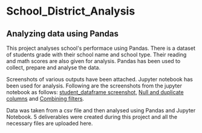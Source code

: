 # School_District_Analysis
## Analyzing data using Pandas 

This project analyses school's performace using Pandas. There is a dataset of students grade with their school name and school type. Their reading and math scores are also given for analysis. Pandas has been used to collect, prepare and analyse the data.

Screenshots of various outputs have been attached. Jupyter notebook has been used for analysis.
Following are the screenshots from the jupyter notebook as follows:
[student_dataframe screenshot](https://drive.google.com/file/d/1LXGXpxUAMpU7F5Biap08j23BPHB10Ndy/view?usp=sharing), [Null and duplicate columns](https://drive.google.com/file/d/1w77t9FSCtTzMqWwZUrr9PfnJgoPZ6sXK/view?usp=sharing) and [Combining filters](https://drive.google.com/file/d/1WQlEqlH1w16V2d0VDpie7uYyicL0isAk/view?usp=sharing).

Data was taken from a csv file and then analysed using Pandas and Jupyter Notebook. 5 deliverables were created during this project and all the necessary files are uploaded here.

